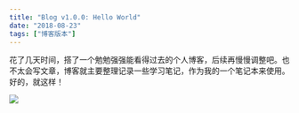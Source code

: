 ```yaml
---
title: "Blog v1.0.0: Hello World"
date: "2018-08-23"
tags: ["博客版本"]
---
```


花了几天时间，搭了一个勉勉强强能看得过去的个人博客，后续再慢慢调整吧。也不太会写文章，博客就主要整理记录一些学习笔记，作为我的一个笔记本来使用。好的，就这样！

![](http://ww1.sinaimg.cn/mw690/6ba69997ly1fujz4t47ggg20e80807wi.gif)